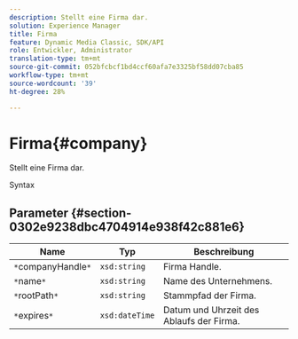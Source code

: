 ```yaml
---
description: Stellt eine Firma dar.
solution: Experience Manager
title: Firma
feature: Dynamic Media Classic, SDK/API
role: Entwickler, Administrator
translation-type: tm+mt
source-git-commit: 052bfcbcf1bd4ccf60afa7e3325bf58dd07cba85
workflow-type: tm+mt
source-wordcount: '39'
ht-degree: 28%

---
```



# Firma{#company}

Stellt eine Firma dar.

Syntax

## Parameter {#section-0302e9238dbc4704914e938f42c881e6}

| Name | Typ | Beschreibung |
|---|---|---|
| `*`companyHandle`*` | `xsd:string` | Firma Handle. |
| `*`name`*` | `xsd:string` | Name des Unternehmens. |
| `*`rootPath`*` | `xsd:string` | Stammpfad der Firma. |
| `*`expires`*` | `xsd:dateTime` | Datum und Uhrzeit des Ablaufs der Firma. |

